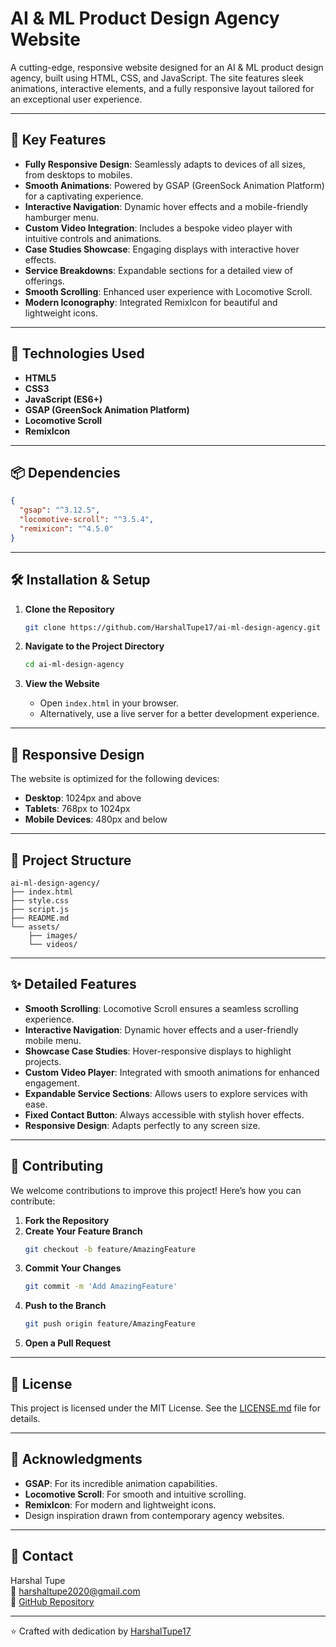 # AI & ML Product Design Agency Website

A cutting-edge, responsive website designed for an AI & ML product design agency, built using HTML, CSS, and JavaScript. The site features sleek animations, interactive elements, and a fully responsive layout tailored for an exceptional user experience.

---

## 🌟 Key Features

- **Fully Responsive Design**: Seamlessly adapts to devices of all sizes, from desktops to mobiles.
- **Smooth Animations**: Powered by GSAP (GreenSock Animation Platform) for a captivating experience.
- **Interactive Navigation**: Dynamic hover effects and a mobile-friendly hamburger menu.
- **Custom Video Integration**: Includes a bespoke video player with intuitive controls and animations.
- **Case Studies Showcase**: Engaging displays with interactive hover effects.
- **Service Breakdowns**: Expandable sections for a detailed view of offerings.
- **Smooth Scrolling**: Enhanced user experience with Locomotive Scroll.
- **Modern Iconography**: Integrated RemixIcon for beautiful and lightweight icons.

---

## 🚀 Technologies Used

- **HTML5**
- **CSS3**
- **JavaScript (ES6+)**
- **GSAP (GreenSock Animation Platform)**
- **Locomotive Scroll**
- **RemixIcon**

---

## 📦 Dependencies

```json
{
  "gsap": "^3.12.5",
  "locomotive-scroll": "^3.5.4",
  "remixicon": "^4.5.0"
}
```

---

## 🛠️ Installation & Setup

1. **Clone the Repository**
   ```bash
   git clone https://github.com/HarshalTupe17/ai-ml-design-agency.git
   ```

2. **Navigate to the Project Directory**
   ```bash
   cd ai-ml-design-agency
   ```

3. **View the Website**
   - Open `index.html` in your browser.
   - Alternatively, use a live server for a better development experience.

---

## 📱 Responsive Design

The website is optimized for the following devices:

- **Desktop**: 1024px and above
- **Tablets**: 768px to 1024px
- **Mobile Devices**: 480px and below

---

## 🎨 Project Structure

```plaintext
ai-ml-design-agency/
├── index.html
├── style.css
├── script.js
├── README.md
└── assets/
    ├── images/
    └── videos/
```

---

## ✨ Detailed Features

- **Smooth Scrolling**: Locomotive Scroll ensures a seamless scrolling experience.
- **Interactive Navigation**: Dynamic hover effects and a user-friendly mobile menu.
- **Showcase Case Studies**: Hover-responsive displays to highlight projects.
- **Custom Video Player**: Integrated with smooth animations for enhanced engagement.
- **Expandable Service Sections**: Allows users to explore services with ease.
- **Fixed Contact Button**: Always accessible with stylish hover effects.
- **Responsive Design**: Adapts perfectly to any screen size.

---

## 🤝 Contributing

We welcome contributions to improve this project! Here’s how you can contribute:

1. **Fork the Repository**
2. **Create Your Feature Branch**
   ```bash
   git checkout -b feature/AmazingFeature
   ```
3. **Commit Your Changes**
   ```bash
   git commit -m 'Add AmazingFeature'
   ```
4. **Push to the Branch**
   ```bash
   git push origin feature/AmazingFeature
   ```
5. **Open a Pull Request**

---

## 📄 License

This project is licensed under the MIT License. See the [LICENSE.md](LICENSE.md) file for details.

---

## 👏 Acknowledgments

- **GSAP**: For its incredible animation capabilities.
- **Locomotive Scroll**: For smooth and intuitive scrolling.
- **RemixIcon**: For modern and lightweight icons.
- Design inspiration drawn from contemporary agency websites.

---

## 📧 Contact

Harshal Tupe  
📩 [harshaltupe2020@gmail.com](mailto:harshaltupe2020@gmail.com)  
🔗 [GitHub Repository](https://github.com/HarshalTupe17/ai-ml-design-agency)

---

⭐️ Crafted with dedication by [HarshalTupe17](https://github.com/HarshalTupe17)


